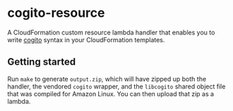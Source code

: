 # cogito-resource

A CloudFormation custom resource lambda handler that enables you to write [cogito](https://github.com/localytics/libcogito) syntax in your CloudFormation templates.

## Getting started

Run `make` to generate `output.zip`, which will have zipped up both the handler, the vendored `cogito` wrapper, and the `libcogito` shared object file that was compiled for Amazon Linux. You can then upload that zip as a lambda.
